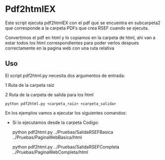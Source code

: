 # Pdf2htmlEX

Este script ejecuta pdf2htmlEX con el pdf que se encuentra en subcarpeta2 que corresponde a la carpeta PDFs que crea RSEF cuando se ejecuta.

Convertimos el pdf en html y lo copiamos en la carpeta de html, ahi van a estar todos los html correspondientes para poder verlos despues correctamente en la pagina web con una ruta relativa

## Uso

El script pdf2html.py necesita dos argumentos de entrada:

 1 Ruta de la carpeta raiz 
 
 2 Ruta de la carpeta de salida para los html
 
	python pdf2html.py <carpeta_raiz> <carpeta_salida>
	
En los ejemplos vamos a ejecutar los siguientes comandos:

- Si lo ejecutamos desde la carpeta Codigo:
	
	python pdf2html.py ../Pruebas/SalidaRSEFBasica ../Pruebas/PaginaWebBasica/html
		
	python pdf2html.py ../Pruebas/SalidaRSEFCompleta ../Pruebas/PaginaWebCompleta/html
	
	